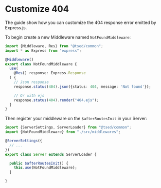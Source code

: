 # Customize 404

The guide show how you can customize the 404 response error emitted by Express.js.

To begin create a new Middleware named `NotFoundMiddleware`:

```typescript
import {Middleware, Res} from "@tsed/common";
import * as Express from "express";

@Middleware()
export class NotFoundMiddleware {
  use(
    @Res() response: Express.Response
  ) {
    // Json response
    response.status(404).json({status: 404, message: 'Not found'});

    // Or with ejs
    response.status(404).render("404.ejs");
  }
}
```


Then register your middleware on the `$afterRoutesInit` in your Server:

```typescript
import {ServerSettings, ServerLoader} from "@tsed/common";
import {NotFoundMiddleware} from "./src/middlewares";

@ServerSettings({
  // ...
})
export class Server extends ServerLoader {

  public $afterRoutesInit() {
    this.use(NotFoundMiddleware);
  }

}
```
